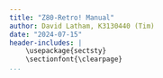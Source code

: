 ```yaml
---
title: "Z80-Retro! Manual"
author: David Latham, K3130440 (Tim)
date: "2024-07-15"
header-includes: |
    \usepackage{sectsty}
    \sectionfont{\clearpage}
...
```

